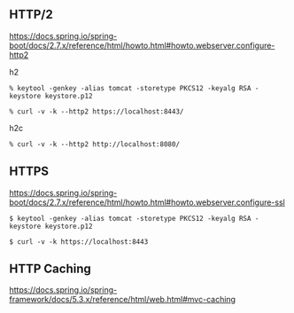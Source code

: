 
## HTTP/2
https://docs.spring.io/spring-boot/docs/2.7.x/reference/html/howto.html#howto.webserver.configure-http2  

h2
```
% keytool -genkey -alias tomcat -storetype PKCS12 -keyalg RSA -keystore keystore.p12
```
```
% curl -v -k --http2 https://localhost:8443/
```

h2c
```
% curl -v -k --http2 http://localhost:8080/
```

## HTTPS
https://docs.spring.io/spring-boot/docs/2.7.x/reference/html/howto.html#howto.webserver.configure-ssl

```
$ keytool -genkey -alias tomcat -storetype PKCS12 -keyalg RSA -keystore keystore.p12

$ curl -v -k https://localhost:8443
```

## HTTP Caching
https://docs.spring.io/spring-framework/docs/5.3.x/reference/html/web.html#mvc-caching  
